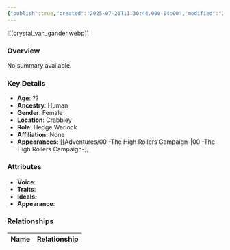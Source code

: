```yaml
---
{"publish":true,"created":"2025-07-21T11:30:44.000-04:00","modified":"2025-08-14T15:05:25.311-04:00","published":"2025-08-14T15:05:25.311-04:00","cssclasses":"","Age":"??","Ancestry":"Human","Gender":"Female","Location":["Crabbley"],"Role":["Hedge Warlock"],"Affiliation":["None"],"Appearances":["[[00 -The High Rollers Campaign-]]"]}
---
```



![[crystal_van_gander.webp]]

### Overview
No summary available.

### Key Details
- **Age**: ??
- **Ancestry**: Human
- **Gender**: Female
- **Location**: Crabbley
- **Role**: Hedge Warlock
- **Affiliation:** None
- **Appearances:** [[Adventures/00 -The High Rollers Campaign-\|00 -The High Rollers Campaign-]]

### Attributes
- **Voice**: 
- **Traits**: 
- **Ideals:** 
- **Appearance**:

### Relationships

| Name  | Relationship |
| ----- | ------------ |
